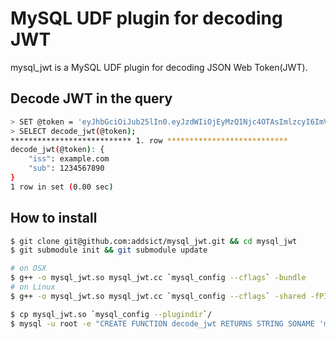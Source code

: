 MySQL UDF plugin for decoding JWT
===
mysql_jwt is a MySQL UDF plugin for decoding JSON Web Token(JWT).

Decode JWT in the query
---

```sh
> SET @token = 'eyJhbGciOiJub25lIn0.eyJzdWIiOjEyMzQ1Njc4OTAsImlzcyI6ImV4YW1wbGUuY29tIn0.';
> SELECT decode_jwt(@token);
*************************** 1. row ***************************
decode_jwt(@token): {
    "iss": example.com
    "sub": 1234567890
}
1 row in set (0.00 sec)
```

How to install
---

```sh
$ git clone git@github.com:addsict/mysql_jwt.git && cd mysql_jwt
$ git submodule init && git submodule update

# on OSX
$ g++ -o mysql_jwt.so mysql_jwt.cc `mysql_config --cflags` -bundle
# on Linux
$ g++ -o mysql_jwt.so mysql_jwt.cc `mysql_config --cflags` -shared -fPIC

$ cp mysql_jwt.so `mysql_config --plugindir`/
$ mysql -u root -e "CREATE FUNCTION decode_jwt RETURNS STRING SONAME 'mysql_jwt.so'"
```
